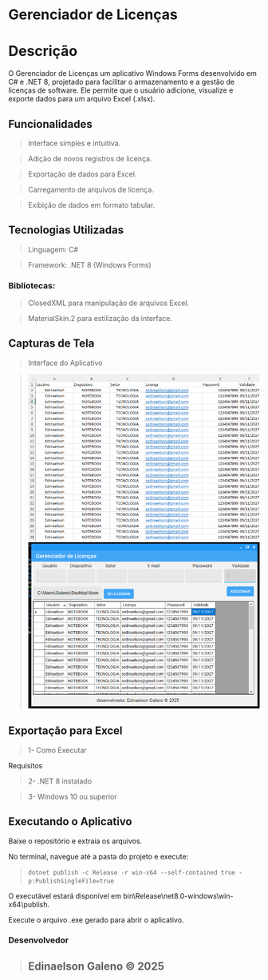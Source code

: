 # Gerenciador de Licenças

# Descrição

O Gerenciador de Licenças um aplicativo Windows Forms desenvolvido em C# e .NET 8, projetado para facilitar o armazenamento e a gestão de licenças de software. Ele permite que o usuário adicione, visualize e exporte dados para um arquivo Excel (.xlsx).

## Funcionalidades

> Interface simples e intuitiva.

> Adição de novos registros de licença.

> Exportação de dados para Excel.

> Carregamento de arquivos de licença.

> Exibição de dados em formato tabular.

## Tecnologias Utilizadas

> Linguagem: C#

> Framework: .NET 8 (Windows Forms)

### Bibliotecas:

> ClosedXML para manipulação de arquivos Excel.

> MaterialSkin.2 para estilização da interface.

## Capturas de Tela

> Interface do Aplicativo

> ![img01.png](OfficeLicence/imgs/img01.png)
> ![img02.png](OfficeLicence/imgs/img02.png)

## Exportação para Excel

 > 1- Como Executar

Requisitos

> 2- .NET 8 instalado

> 3- Windows 10 ou superior

## Executando o Aplicativo

Baixe o repositório e extraia os arquivos.

No terminal, navegue até a pasta do projeto e execute:

> `dotnet publish -c Release -r win-x64 --self-contained true -p:PublishSingleFile=true`

O executável estará disponível em bin\Release\net8.0-windows\win-x64\publish\.

Execute o arquivo .exe gerado para abrir o aplicativo.

### Desenvolvedor

> ## Edinaelson Galeno © 2025

